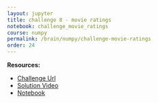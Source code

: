 ```yaml
---
layout: jupyter
title: challenge 8 - movie ratings
notebook: challenge_movie_ratings
course: numpy
permalink: /brain/numpy/challenge-movie-ratings
order: 24
---
```


**Resources:**
- [Challenge Url](https://www.practiceprobs.com/problemsets/python-numpy/proficient/movie-ratings/)
- [Solution Video](https://youtu.be/qYEnvbrNKdI?feature=shared)
- [Notebook](/assets/notebooks/challenge_movie_ratings.ipynb)
